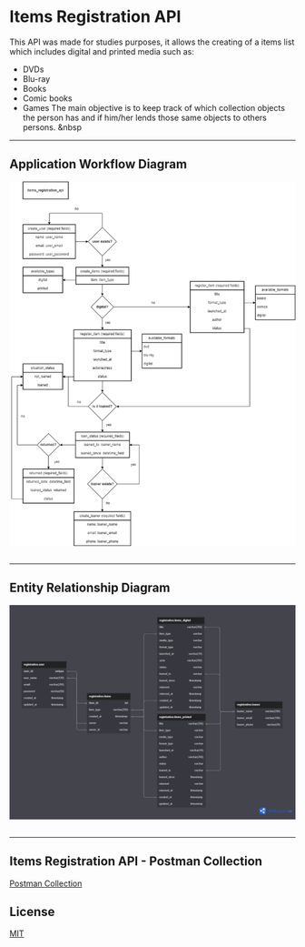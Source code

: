 # Items Registration API

This API was made for studies purposes, it allows the creating of a items list which includes digital and printed media such as:
- DVDs
- Blu-ray
- Books
- Comic books
- Games
The main objective is to keep track of which collection objects the person has and if him/her lends those same objects to others persons.
&nbsp

---

## Application Workflow Diagram

<div style="display: inline-block;">
 <img title="Application Workflow Diagram" alt="Application Workflow Diagram" align="center" src="img/items_register_api.drawio.png">
</div>
&nbsp

---

## Entity Relationship Diagram

<div style="display: inline-block;">
 <img title="Entity Relationship Diagram" alt="Entity Relationship Diagram" align="center" src="img/items-registration-api.png">
</div>
&nbsp

---

## Items Registration API - Postman Collection

<div>
    <a href="postman/Items Registration API Collection.postman_collection.json">Postman Collection</a>
</div>

## License
[MIT](https://choosealicense.com/licenses/mit/)